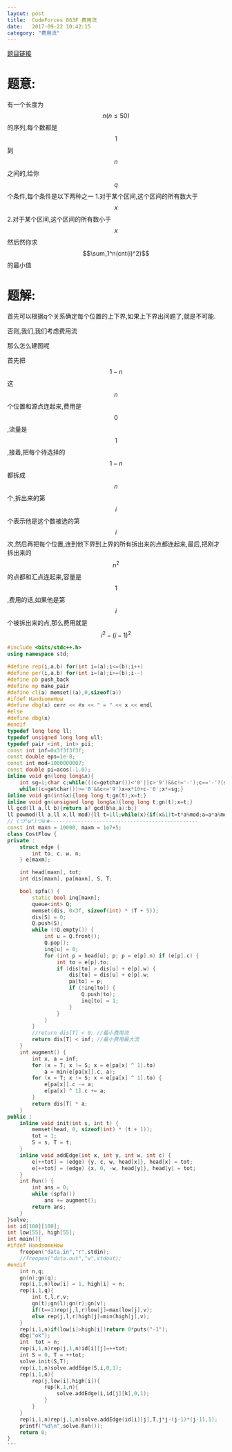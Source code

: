 ```yaml
---
layout: post
title:  CodeForces 863F 费用流
date:   2017-09-22 10:42:15
category: "费用流"
---
```

<script type="text/javascript"
   src="http://cdn.mathjax.org/mathjax/latest/MathJax.js?config=TeX-AMS-MML_HTMLorMML"></script>
[题目链接](http://codeforces.com/contest/863/problem/F)

# 题意:
有一个长度为$$n(n \leq 50)$$的序列,每个数都是$$1$$到$$n$$之间的,给你$$q$$个条件,每个条件是以下两种之一
1.对于某个区间,这个区间的所有数大于$$x$$
2.对于某个区间,这个区间的所有数小于$$x$$
然后然你求$$\sum_1^n(cnt(i)^2)$$的最小值

# 题解:

首先可以根据q个关系确定每个位置的上下界,如果上下界出问题了,就是不可能.

否则,我们,我们考虑费用流

那么怎么建图呢

首先把$$1 - n$$这$$n$$个位置和源点连起来,费用是$$0$$,流量是$$1$$,接着,把每个待选择的$$1 - n$$都拆成$$n$$个,拆出来的第$$i$$个表示他是这个数被选的第$$i$$次,然后再把每个位置,连到他下界到上界的所有拆出来的点都连起来,最后,把刚才拆出来的$$n^2$$的点都和汇点连起来,容量是$$1$$,费用的话,如果他是第$$i$$个被拆出来的点,那么费用就是$$i^2-(i-1)^2$$

```c++
#include <bits/stdc++.h>
using namespace std;

#define rep(i,a,b) for(int i=(a);i<=(b);i++)
#define per(i,a,b) for(int i=(a);i>=(b);i--)
#define pb push_back
#define mp make_pair
#define cl(a) memset((a),0,sizeof(a))
#ifdef HandsomeHow
#define dbg(x) cerr << #x << " = " << x << endl
#else
#define dbg(x)
#endif
typedef long long ll;
typedef unsigned long long ull;
typedef pair <int, int> pii;
const int inf=0x3f3f3f3f;
const double eps=1e-8;
const int mod=1000000007;
const double pi=acos(-1.0);
inline void gn(long long&x){
    int sg=1;char c;while(((c=getchar())<'0'||c>'9')&&c!='-');c=='-'?(sg=-1,x=0):(x=c-'0');
    while((c=getchar())>='0'&&c<='9')x=x*10+c-'0';x*=sg;}
inline void gn(int&x){long long t;gn(t);x=t;}
inline void gn(unsigned long long&x){long long t;gn(t);x=t;}
ll gcd(ll a,ll b){return a? gcd(b%a,a):b;}
ll powmod(ll a,ll x,ll mod){ll t=1ll;while(x){if(x&1)t=t*a%mod;a=a*a%mod;x>>=1;}return t;}
// (づ°ω°)づe★------------------------------------------------
const int maxn = 10000, maxm = 1e7+5;
class CostFlow {
private : 
    struct edge {
        int to, c, w, n;
    } e[maxm];

    int head[maxn], tot;
    int dis[maxn], pa[maxn], S, T;

    bool spfa() {
        static bool inq[maxn];
        queue<int> Q;
        memset(dis, 0x3f, sizeof(int) * (T + 5));
        dis[S] = 0;
        Q.push(S);
        while (!Q.empty()) {
            int u = Q.front();
            Q.pop();
            inq[u] = 0;
            for (int p = head[u]; p; p = e[p].n) if (e[p].c) {
                int to = e[p].to;
                if (dis[to] > dis[u] + e[p].w) {
                    dis[to] = dis[u] + e[p].w;
                    pa[to] = p;
                    if (!inq[to]) {
                        Q.push(to);
                        inq[to] = 1;
                    }
                }
            }
        }
        //return dis[T] < 0; //最小费用流
        return dis[T] < inf; //最小费用最大流
    }
    int augment() {
        int x, a = inf;
        for (x = T; x != S; x = e[pa[x] ^ 1].to)
            a = min(e[pa[x]].c, a);
        for (x = T; x != S; x = e[pa[x] ^ 1].to) {
            e[pa[x]].c -= a;
            e[pa[x] ^ 1].c += a;
        }
        return dis[T] * a;
    }
public :
    inline void init(int s, int t) {
        memset(head, 0, sizeof(int) * (t + 1));
        tot = 1;
        S = s, T = t;
    }
    inline void addEdge(int x, int y, int w, int c) {
        e[++tot] = (edge) {y, c, w, head[x]}, head[x] = tot;
        e[++tot] = (edge) {x, 0, -w, head[y]}, head[y] = tot;
    }
    int Run() {
        int ans = 0;
        while (spfa())
            ans += augment();
        return ans;
    }
}solve;
int id[100][100];
int low[55], high[55];
int main(){
#ifdef HandsomeHow
    freopen("data.in","r",stdin);
    //freopen("data.out","w",stdout);
#endif
    int n,q;
    gn(n);gn(q);
    rep(i,1,n)low[i] = 1, high[i] = n;
    rep(i,1,q){
        int t,l,r,v;
        gn(t);gn(l);gn(r);gn(v);
        if(t==1)rep(j,l,r)low[j]=max(low[j],v);
        else rep(j,l,r)high[j]=min(high[j],v);
    }
    rep(i,1,n)if(low[i]>high[i])return 0*puts("-1");
    dbg("ok");
    int  tot = n;
    rep(i,1,n)rep(j,1,n)id[i][j]=++tot;
    int S = 0, T = ++tot;
    solve.init(S,T);
    rep(i,1,n)solve.addEdge(S,i,0,1);
    rep(i,1,n){
        rep(j,low[i],high[i]){
            rep(k,1,n){
                solve.addEdge(i,id[j][k],0,1);
            }
        }
    }
    rep(i,1,n)rep(j,1,n)solve.addEdge(id[i][j],T,j*j-(j-1)*(j-1),1);
    printf("%d\n",solve.Run());
    return 0;
}
'''
